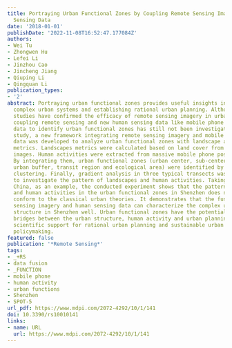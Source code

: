 ```yaml
---
title: Portraying Urban Functional Zones by Coupling Remote Sensing Imagery and Human
  Sensing Data
date: '2018-01-01'
publishDate: '2022-11-08T16:52:47.177084Z'
authors:
- Wei Tu
- Zhongwen Hu
- Lefei Li
- Jinzhou Cao
- Jincheng Jiang
- Qiuping Li
- Qingquan Li
publication_types:
- '2'
abstract: Portraying urban functional zones provides useful insights into understanding
  complex urban systems and establishing rational urban planning. Although several
  studies have confirmed the efficacy of remote sensing imagery in urban studies,
  coupling remote sensing and new human sensing data like mobile phone positioning
  data to identify urban functional zones has still not been investigated. In this
  study, a new framework integrating remote sensing imagery and mobile phone positioning
  data was developed to analyze urban functional zones with landscape and human activity
  metrics. Landscapes metrics were calculated based on land cover from remote sensing
  images. Human activities were extracted from massive mobile phone positioning data.
  By integrating them, urban functional zones (urban center, sub-center, suburbs,
  urban buffer, transit region and ecological area) were identified by a hierarchical
  clustering. Finally, gradient analysis in three typical transects was conducted
  to investigate the pattern of landscapes and human activities. Taking Shenzhen,
  China, as an example, the conducted experiment shows that the pattern of landscapes
  and human activities in the urban functional zones in Shenzhen does not totally
  conform to the classical urban theories. It demonstrates that the fusion of remote
  sensing imagery and human sensing data can characterize the complex urban spatial
  structure in Shenzhen well. Urban functional zones have the potential to act as
  bridges between the urban structure, human activity and urban planning policy, providing
  scientific support for rational urban planning and sustainable urban development
  policymaking.
featured: false
publication: '*Remote Sensing*'
tags:
- _+RS
- data fusion
- _FUNCTION
- mobile phone
- human activity
- urban functions
- Shenzhen
- SPOT-5
url_pdf: https://www.mdpi.com/2072-4292/10/1/141
doi: 10.3390/rs10010141
links:
- name: URL
  url: https://www.mdpi.com/2072-4292/10/1/141
---
```


